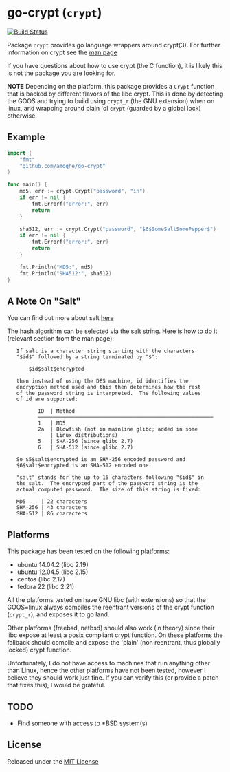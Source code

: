 go-crypt (`crypt`)
==================

[![Build Status](https://travis-ci.org/amoghe/go-crypt.svg)](https://travis-ci.org/amoghe/go-crypt)

Package `crypt` provides go language wrappers around crypt(3). For further information on crypt see the
[man page](http://man7.org/linux/man-pages/man3/crypt.3.html)

If you have questions about how to use crypt (the C function), it is likely this is not the package you
are looking for.

**NOTE** Depending on the platform, this package provides a `Crypt` function that is backed by different
flavors of the libc crypt. This is done by detecting the GOOS and trying to build using `crypt_r` (the GNU
extension) when on linux, and wrapping around plain 'ol `crypt` (guarded by a global lock) otherwise.

Example
-------
```go
import (
	"fmt"
	"github.com/amoghe/go-crypt"
)

func main() {
	md5, err := crypt.Crypt("password", "in")
	if err != nil {
		fmt.Errorf("error:", err)
		return
	}

	sha512, err := crypt.Crypt("password", "$6$SomeSaltSomePepper$")
	if err != nil {
		fmt.Errorf("error:", err)
		return
	}

	fmt.Println("MD5:", md5)
	fmt.Println("SHA512:", sha512)
}
```

A Note On "Salt"
----------------

You can find out more about salt [here](https://en.wikipedia.org/wiki/Salt_(cryptography))

The hash algorithm can be selected via the salt string. Here is how to do it (relevant
section from the man page):

```
   If salt is a character string starting with the characters
   "$id$" followed by a string terminated by "$":

       $id$salt$encrypted

   then instead of using the DES machine, id identifies the
   encryption method used and this then determines how the rest
   of the password string is interpreted.  The following values
   of id are supported:

          ID  | Method
          ─────────────────────────────────────────────────────────
          1   | MD5
          2a  | Blowfish (not in mainline glibc; added in some
              | Linux distributions)
          5   | SHA-256 (since glibc 2.7)
          6   | SHA-512 (since glibc 2.7)

   So $5$salt$encrypted is an SHA-256 encoded password and
   $6$salt$encrypted is an SHA-512 encoded one.

   "salt" stands for the up to 16 characters following "$id$" in
   the salt.  The encrypted part of the password string is the
   actual computed password.  The size of this string is fixed:

   MD5     | 22 characters
   SHA-256 | 43 characters
   SHA-512 | 86 characters
```

Platforms
---------

This package has been tested on the following platforms:
- ubuntu 14.04.2 (libc 2.19)
- ubuntu 12.04.5 (libc 2.15)
- centos         (libc 2.17)
- fedora 22      (libc 2.21)

All the platforms tested on have GNU libc (with extensions) so that the GOOS=linux always
compiles the reentrant versions of the crypt function (`crypt_r`), and exposes it to go land.

Other platforms (freebsd, netbsd) should also work (in theory) since their libc expose at least
a posix compliant crypt function. On these platforms the fallback should compile and expose the
'plain' (non reentrant, thus globally locked) crypt function.

Unfortunately, I do not have access to machines that run anything other than Linux, hence the other
platforms have not been tested, however I believe they should work just fine. If you can verify this
(or provide a patch that fixes this), I would be grateful.

TODO
----
* Find someone with access to *BSD system(s)

License
-------

Released under the [MIT License](LICENSE)
